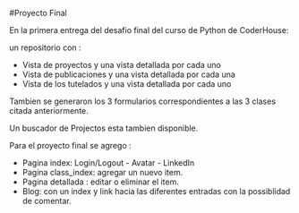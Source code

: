 #Proyecto Final

En la primera entrega del desafio final del curso de Python de CoderHouse:

un repositorio con :
- Vista de proyectos y una vista detallada por cada uno
- Vista de publicaciones y una vista detallada por cada una
- Vista de los tutelados y una vista detallada por cada uno

Tambien se generaron los 3 formularios correspondientes a las 3 clases citada anteriormente.

Un buscador de Projectos esta tambien disponible.

Para el proyecto final se agrego : 
- Pagina index: Login/Logout - Avatar - LinkedIn
- Pagina class_index: agregar un nuevo item.
- Pagina detallada : editar o eliminar el item.
- Blog: con un index y link hacia las diferentes entradas con la possiblidad de comentar.
